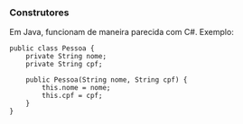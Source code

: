 ### Construtores

Em Java, funcionam de maneira parecida com C#. Exemplo:

```
public class Pessoa {
	private String nome;
	private String cpf;

	public Pessoa(String nome, String cpf) {
		this.nome = nome;
		this.cpf = cpf;
	}
}
```
